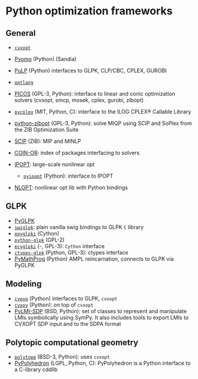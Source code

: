 # Python optimization frameworks

## General
- [`cvxopt`](https://github.com/cvxopt/cvxopt)
- [Pyomo](https://software.sandia.gov//trac/coopr/wiki/Pyomo) (Python) (Sandia)
- [PuLP](https://pypi.python.org/pypi/PuLP/1.5.6) (Python) interfaces to GLPK, CLP/CBC, CPLEX, GUROBI
- [`optlang`](https://github.com/biosustain/optlang)
- [PICOS](http://picos.zib.de/index.html) (GPL-3, Python): interface to linear and conic optimization solvers (cvxopt, smcp, mosek, cplex, gurobi, zibopt)
- [`pycplex`](https://code.google.com/p/pycplex/) (MIT, Python, C): interface to the ILOG CPLEX® Callable Library
- [python-zibopt](https://code.google.com/p/python-zibopt/) (GPL-3, Python): solve MIQP using SCIP and SoPlex from the ZIB Optimization Suite
- [SCIP](http://scip.zib.de/) (ZIB): MIP and MINLP

- [COIN-OR](http://www.coin-or.org/projects/): index of packages interfacing to solvers
- [IPOPT](https://projects.coin-or.org/Ipopt): large-scale nonlinear opt
	- [`pyipopt`](https://code.google.com/p/pyipopt/) (Python): interface to IPOPT
- [NLOPT](http://ab-initio.mit.edu/wiki/index.php/NLopt): nonlinear opt lib with Python bindings

## GLPK
- [PyGLPK](https://pypi.python.org/pypi/glpk/0.3)
- [`swiglpk`](https://pypi.python.org/pypi/swiglpk/0.1.0): plain vanilla swig bindings to GLPK `C` library
- [`epyglpki`](https://github.com/equaeghe/epyglpki/) (Cython)
- [`python-glpk`](http://www.dcc.fc.up.pt/~jpp/code/python-glpk/) (GPL-2)
- [`ecyglpki`](https://github.com/equaeghe/ecyglpki) (-, GPL-3): `Cython` interface
- [`ctypes-glpk`](https://code.google.com/p/ctypes-glpk/) (Python, GPL-3): ctypes interface
- [PyMathProg](http://pymprog.sourceforge.net/) (Python) AMPL reincarnation, connects to GLPK via PyGLPK

## Modeling
- [`cvexp`](https://pypi.python.org/pypi/cvexp/0.1) (Python) interfaces to GLPK, `cvxopt`
- [`cvxpy`](https://github.com/cvxgrp/cvxpy) (Python): on top of `cvxopt`
- [PyLMI-SDP](https://pypi.python.org/pypi/PyLMI-SDP/0.2) (BSD, Python): set of classes to represent and manipulate LMIs symbolically using SymPy. It also includes tools to export LMIs to CVXOPT SDP input and to the SDPA format

## Polytopic computational geometry
- [`polytope`](https://github.com/tulip-control/polytope) (BSD-3, Python): uses `cvxopt`
- [PyPolyhedron](https://anaconda.org/pierre-haessig/pypolyhedron) (LGPL, Python, C): PyPolyhedron is a Python interface to a C-library cddlib
